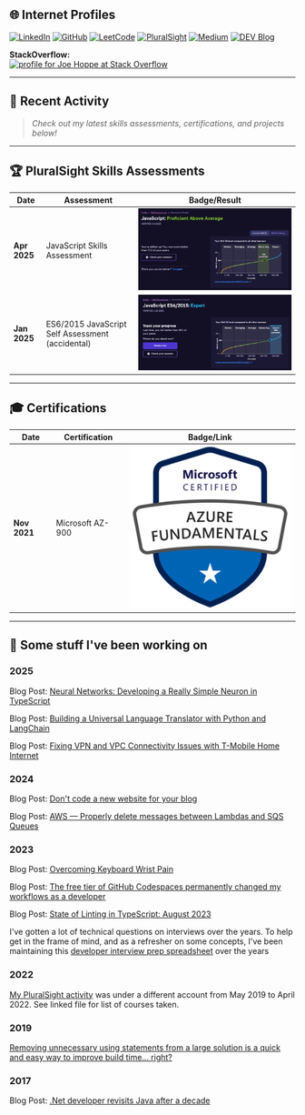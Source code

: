## 🌐 Internet Profiles

[![LinkedIn](https://img.shields.io/badge/LinkedIn-blue?logo=linkedin)](https://www.linkedin.com/in/josephhoppe)
[![GitHub](https://img.shields.io/badge/GitHub-black?logo=github)](https://github.com/joehoppe)
[![LeetCode](https://img.shields.io/badge/LeetCode-orange?logo=leetcode)](https://leetcode.com/u/jhoppe/)
[![PluralSight](https://img.shields.io/badge/PluralSight-red?logo=pluralsight)](https://app.pluralsight.com/profile/joseph-hoppe-23)
[![Medium](https://img.shields.io/badge/Medium-black?logo=medium)](https://medium.com/@JosephHoppe)
[![DEV Blog](https://img.shields.io/badge/DEV.to-black?logo=dev.to)](https://dev.to/joehoppe)

**StackOverflow:**  
<a href="https://stackoverflow.com/users/846844/hoppe"><img src="https://stackoverflow.com/users/flair/846844.png" width="208" height="58" alt="profile for Joe Hoppe at Stack Overflow"></a>

---

## 📝 Recent Activity

> _Check out my latest skills assessments, certifications, and projects below!_

---

## 🏆 PluralSight Skills Assessments

| Date        | Assessment                                      | Badge/Result |
|-------------|-------------------------------------------------|--------------|
| **Apr 2025**| JavaScript Skills Assessment                    | [![JS 2025](PluralSightJS2025.png)](https://app.pluralsight.com/profile/joseph-hoppe-23) |
| **Jan 2025**| ES6/2015 JavaScript Self Assessment (accidental)| [![JS 2015](PluralSightJS2015.png)](https://app.pluralsight.com/profile/joseph-hoppe-23) |

---

## 🎓 Certifications

| Date           | Certification         | Badge/Link |
|----------------|----------------------|------------|
| **Nov 2021**   | Microsoft AZ-900     | [![AZ-900](AZ-900.png)](https://www.credly.com/badges/02a09a00-d05a-4722-8e4a-1c17f270747f) |

---

## 💼 Some stuff I've been working on

### 2025

Blog Post: [Neural Networks: Developing a Really Simple Neuron in TypeScript](https://dev.to/joehoppe/neural-networks-developing-a-really-simple-neuron-in-typescript-4fc1)

Blog Post: [Building a Universal Language Translator with Python and LangChain](https://dev.to/joehoppe/building-a-universal-language-translator-with-python-and-langchain-212h)

Blog Post: [Fixing VPN and VPC Connectivity Issues with T-Mobile Home Internet](https://dev.to/joehoppe/fixing-vpn-and-vpc-connectivity-issues-with-t-mobile-home-internet-4gn1)

### 2024

Blog Post: [Don't code a new website for your blog](https://dev.to/joehoppe/dont-code-a-new-website-for-your-blog-3epb)

Blog Post: [AWS — Properly delete messages between Lambdas and SQS Queues](https://dev.to/joehoppe/aws-properly-delete-messages-between-lambdas-and-sqs-queues-41md)

### 2023

Blog Post: [Overcoming Keyboard Wrist Pain](https://medium.com/@JosephHoppe/overcoming-keyboard-wrist-pain-9b9cfa3ffbdf)

Blog Post: [The free tier of GitHub Codespaces permanently changed my workflows as a developer](https://medium.com/@JosephHoppe/how-the-free-tier-of-github-codespaces-permanently-changed-my-workflows-as-a-developer-b85d61af983b)

Blog Post: [State of Linting in TypeScript: August 2023](https://medium.com/@JosephHoppe/state-of-linting-in-typescript-august-2023-551a99e0b3b3)

I've gotten a lot of technical questions on interviews over the years. To help get in the frame of mind, and as a refresher on some concepts, I've been maintaining this [developer interview prep spreadsheet](https://docs.google.com/spreadsheets/d/1DBYbO0fe2HqBWXLBd-lXhVBXevqaq20M3NavlhX0rbI/edit?usp=sharing) over the years

### 2022

[My PluralSight activity](https://github.com/joehoppe/joehoppe.github.io/blob/main/PluralSight%20profile%202022.pdf) was under a different account from May 2019 to April 2022. See linked file for list of courses taken.

### 2019

[Removing unnecessary using statements from a large solution is a quick and easy way to improve build time... right?](https://medium.com/@JosephHoppe/removing-unnecessary-using-statements-from-a-large-solution-is-a-quick-and-easy-way-to-improve-the-cb672702f0e6)

### 2017

Blog Post: [.Net developer revisits Java after a decade](https://medium.com/@JosephHoppe/net-developer-revisits-java-after-a-decade-592e79547d34)